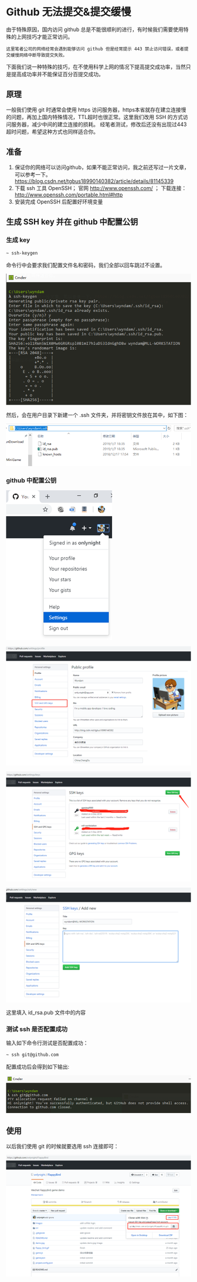 Github 无法提交&提交缓慢
=======================

由于特殊原因，国内访问 github 总是不能很顺利的进行，有时候我们需要使用特殊的上网技巧才能正常访问。

	这里笔者公司的网络经常会遇到能够访问 github 但是经常提示 443 禁止访问错误，或者提交缓慢网络中断导致提交失败。

下面我们说一种特殊的技巧，在不使用科学上网的情况下提高提交成功率，当然只是提高成功率并不能保证百分百提交成功。

## 原理

一般我们使用 git 时通常会使用 https 访问服务器，https本省就存在建立连接慢的问题，再加上国内特殊情况，TTL超时也很正常。这里我们改用 SSH 的方式访问服务器，减少中间的建立连接的损耗。
经笔者测试，修改后还没有出现过443超时问题，希望这种方式也同样适合你。

## 准备

1. 保证你的网络可以访问github，如果不能正常访问，我之前还写过一片文章，可以参考一下。 https://blog.csdn.net/tgbus18990140382/article/details/81145339
2. 下载 ssh 工具 OpenSSH； 官网 http://www.openssh.com/ ； 下载连接： http://www.openssh.com/portable.html#http
2. 安装完成 OpenSSH 后配置好环境变量

## 生成 SSH key 并在 github 中配置公钥

### 生成 key

```bash
~ ssh-keygen
```

命令行中会要求我们配置文件名和密码，我们全部以回车跳过不设置。

![](./images/gen-sshkey.png)

然后，会在用户目录下新建一个 .ssh 文件夹，并将密钥文件放在其中，如下图：

![](./images/ssh-key-file.png)

### github 中配置公钥

![](./images/github_settings.png)

![](./images/github-ssh.png)

![](./images/new-ssh-key.png)

![](./images/input_ssh_key.png)

这里填入 id_rsa.pub 文件中的内容

### 测试 ssh 是否配置成功

输入如下命令行测试是否配置成功：

```bash
~ ssh git@github.com
```

配置成功后会得到如下输出:

![](./images/test_ssh.png)

## 使用

以后我们使用 git 的时候就要选用 ssh 连接即可：

![](./images/use_ssh.png)